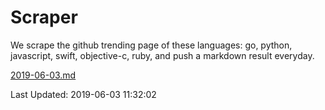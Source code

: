 # Scraper

We scrape the github trending page of these languages: go, python, javascript, swift, objective-c, ruby, and push a markdown result everyday.

[2019-06-03.md](https://github.com/henson/Scraper/blob/master/2019-06-03.md)

Last Updated: 2019-06-03 11:32:02